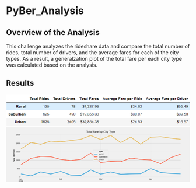 # PyBer_Analysis

## Overview of the Analysis

This challenge analyzes the rideshare data and compare the total number of rides, total number of drivers, and the average fares for each of the city types. As a result, a generalzation plot of the total fare per each city type was calculated based on the analysis.

## Results


![PyBer_analysis_summary](PyBer_analysis_summary.png)
![PyBer_fare_summary](PyBer_fare_summary.png)
